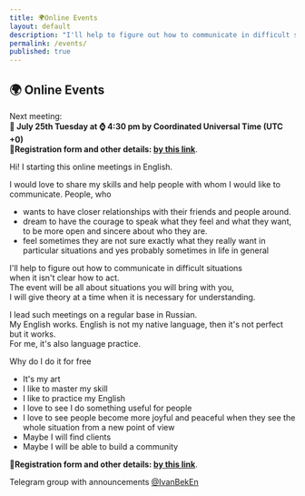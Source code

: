 ```yaml
---
title: 🌍Online Events
layout: default
description: "I'll help to figure out how to communicate in difficult situations when it isn't clear how to act. The event will be all about situations you will bring with you, I will give theory at a time when it is necessary for understanding."
permalink: /events/
published: true
---
```

## 🌍 Online Events

Next meeting:\
**📅 July 25th Tuesday at ⌚ 4:30 pm by Coordinated Universal Time (UTC +0)**\
🎫**Registration form and other details: [by this link](https://forms.gle/vQ9ArPuRjQN92tu17 "Registration link for 25.07.2023")**.

Hi!
I starting this online meetings in English.

I would love to share my skills and help people with whom I would like to communicate.
People, who
* wants to have closer relationships with their friends and people around.
* dream to have the courage to speak what they feel and what they want, to be more open and sincere about who they are.
* feel sometimes they are not sure exactly what they really want in particular situations and yes probably sometimes in life in general

I'll help to figure out how to communicate in difficult situations\
when it isn't clear how to act.\
The event will be all about situations you will bring with you,\
I will give theory at a time when it is necessary for understanding.

I lead such meetings on a regular base in Russian.\
My English works. English is not my native language, then it's not perfect but it works.\
For me, it's also language practice.

Why do I do it for free
* It's my art
* I like to master my skill
* I like to practice my English
* I love to see I do something useful for people
* I love to see people become more joyful and peaceful when they see the whole situation from a new point of view
* Maybe I will find clients
* Maybe I will be able to build a community

🎫**Registration form and other details: [by this link](https://forms.gle/vQ9ArPuRjQN92tu17 "Registration link for 25.07.2023")**.

Telegram group with announcements [@IvanBekEn](https://t.me/IvanBekEn "Telegram group with announcements")

